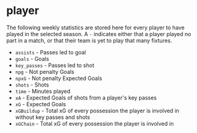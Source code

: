 # player
The following weekly statistics are stored here for every player to have played in the selected season. A `-` indicates either that a player played no part in a match, or that their team is yet to play that many fixtures.
* `assists` - Passes led to goal
* `goals` - Goals
* `key_passes` - Passes led to shot
* `npg` - Not penalty Goals
* `npxG` - Not penalty Expected Goals
* `shots` - Shots
* `time` - Minutes played
* `xA` - Expected Goals of shots from a player's key passes
* `xG` - Expected Goals
* `xGBuildup` - Total xG of every possession the player is involved in without key passes and shots
* `xGChain` - Total xG of every possession the player is involved in